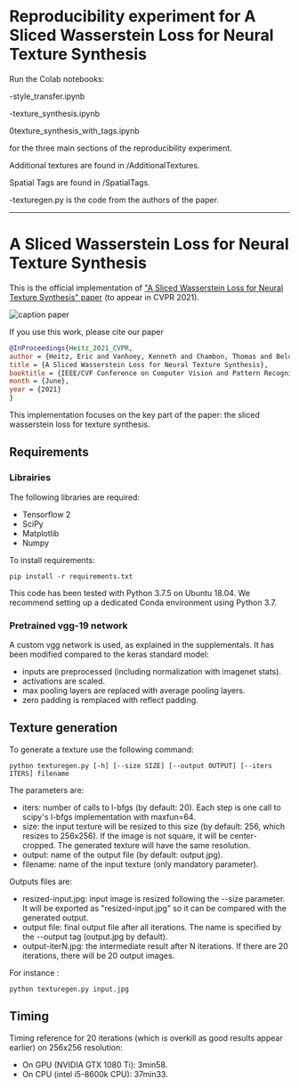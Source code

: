 # Reproducibility experiment for A Sliced Wasserstein Loss for Neural Texture Synthesis

Run the Colab notebooks:

-style_transfer.ipynb

-texture_synthesis.ipynb

0texture_synthesis_with_tags.ipynb

for the three main sections of the reproducibility experiment.

Additional textures are found in /AdditionalTextures.

Spatial Tags are found in /SpatialTags.

-texturegen.py is the code from the authors of the paper.
____________________________________________________________________________________________________________________________________________________________________
# A Sliced Wasserstein Loss for Neural Texture Synthesis

This is the official implementation of  ["A Sliced Wasserstein Loss for Neural Texture Synthesis" paper](https://arxiv.org/abs/2006.07229) (to appear in CVPR 2021).

![caption paper](https://unity-grenoble.github.io/website/images/thumbnails/publication_sliced_wasserstein_loss.png)

If you use this work, please cite our paper
```Bibtex
@InProceedings{Heitz_2021_CVPR,
author = {Heitz, Eric and Vanhoey, Kenneth and Chambon, Thomas and Belcour, Laurent},
title = {A Sliced Wasserstein Loss for Neural Texture Synthesis},
booktitle = {IEEE/CVF Conference on Computer Vision and Pattern Recognition (CVPR)},
month = {June},
year = {2021}
}
```

This implementation focuses on the key part of the paper: the sliced wasserstein loss for texture synthesis.

## Requirements

### Librairies

The following libraries are required:

- Tensorflow 2
- SciPy
- Matplotlib
- Numpy

To install requirements:


```setup
pip install -r requirements.txt
```

This code has been tested with Python 3.7.5 on Ubuntu 18.04.
We recommend setting up a dedicated Conda environment using Python 3.7.

### Pretrained vgg-19 network

A custom vgg network is used, as explained in the supplementals.
It has been modified compared to the keras standard model:

- inputs are preprocessed (including normalization with imagenet stats).
- activations are scaled.
- max pooling layers are replaced with average pooling layers.
- zero padding is remplaced with reflect padding.

## Texture generation

To generate a texture use the following command:

```eval
python texturegen.py [-h] [--size SIZE] [--output OUTPUT] [--iters ITERS] filename
```

The parameters are:

- iters: number of calls to l-bfgs (by default: 20). Each step is one call to scipy's l-bfgs implementation with maxfun=64.
- size: the input texture will be resized to this size (by default: 256, which resizes to 256x256). If the image is not square, it will be center-cropped. The generated texture will have the same resolution.
- output: name of the output file (by default: output.jpg).
- filename: name of the input texture (only mandatory parameter).

Outputs files are:

- resized-input.jpg: input image is resized following the --size parameter. It will be exported as "resized-input.jpg" so it can be compared with the generated output.
- output file: final output file after all iterations. The name is specified by the --output tag (output.jpg by default).
- output-iterN.jpg: the intermediate result after N iterations. If there are 20 iterations, there will be 20 output images.


For instance :

```
python texturegen.py input.jpg
```

## Timing

Timing reference for 20 iterations (which is overkill as good results appear earlier) on 256x256 resolution:

- On GPU (NVIDIA GTX 1080 Ti): 3min58.
- On CPU (intel i5-8600k CPU): 37min33.

